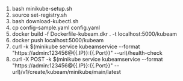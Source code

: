 
1)   bash minikube-setup.sh
2)   source set-registry.sh
3)   bash download-kubectl.sh
4)   cp config-sample.yaml config.yaml
5)   docker build -f Dockerfile-kubeam.dkr . -t localhost:5000/kubeam
6)   docker push localhost:5000/kubeam
7)   curl -k $(minikube service kubeamservice --format "https://admin:123456@{{.IP}}:{{.Port}}" --url)/health-check
8)   curl -X POST -k $(minikube service kubeamservice --format "https://admin:123456@{{.IP}}:{{.Port}}" --url)/v1/create/kubeam/minikube/main/latest